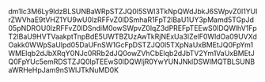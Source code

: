 dm1lc3M6Ly9ldzBLSUNBaWRpSTZJQ0l5SWl3TkNpQWdJbkJ6SWpvZ0l1YUlrZWVhaE9tVHZ1YU9wU0lzRFFvZ0lDSmhaR1FpT2lBaU1UY3pMamd5TGpJd05pNDROU0lzRFFvZ0lDSndiM0owSWpvZ0lqZ3dPREFpTEEwS0lDQWlhV1FpT2lBaU9HVTVaakptTnpBdE5UWTBZUzAwTkRjNExUa3lZelF0WldOa09UVXdOakk0WWpSaUlpd05DaUFnSW1GcFpDSTZJQ0l5TXpNaUxBMEtJQ0FpYm1WMElqb2dJbXRqY0NJc0RRb2dJQ0owZVhCbElqb2dJbTV2Ym1VaUxBMEtJQ0FpYUc5emRDSTZJQ0lpTEEwS0lDQWljR0YwYUNJNklDSWlMQTBLSUNBaWRHeHpJam9nSWlJTkNuMD0K
